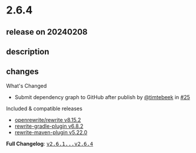 # 2.6.4

## release on 20240208

## description

## changes

What's Changed

* Submit dependency graph to GitHub after publish by <a class="user-mention notranslate" data-hovercard-type="user" data-hovercard-url="/users/timtebeek/hovercard" data-octo-click="hovercard-link-click" data-octo-dimensions="link_type:self" href="https://github.com/timtebeek">@timtebeek</a> in <a class="issue-link js-issue-link" data-error-text="Failed to load title" data-id="2120860535" data-permission-text="Title is private" data-url="https://github.com/openrewrite/rewrite-recipe-bom/issues/25" data-hovercard-type="pull_request" data-hovercard-url="/openrewrite/rewrite-recipe-bom/pull/25/hovercard" href="https://github.com/openrewrite/rewrite-recipe-bom/pull/25">#25</a>

Included & compatible releases

* <a href="https://github.com/openrewrite/rewrite/releases/tag/v8.15.2">openrewrite/rewrite v8.15.2</a>
* <a href="https://github.com/openrewrite/rewrite-gradle-plugin/releases/tag/v6.8.2">rewrite-gradle-plugin v6.8.2</a>
* <a href="https://github.com/openrewrite/rewrite-maven-plugin/releases/tag/v5.22.0">rewrite-maven-plugin v5.22.0</a>

<strong>Full Changelog</strong>: <a class="commit-link" href="https://github.com/openrewrite/rewrite-recipe-bom/compare/v2.6.1...v2.6.4"><tt>v2.6.1...v2.6.4</tt></a>

